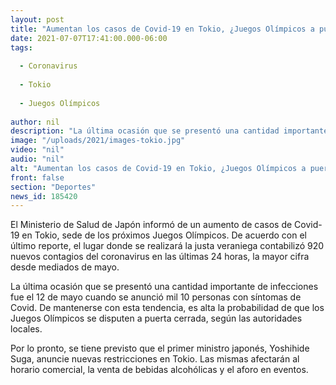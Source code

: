 ```yaml
---
layout: post
title: "Aumentan los casos de Covid-19 en Tokio, ¿Juegos Olímpicos a puerta cerrada?"
date: 2021-07-07T17:41:00.000-06:00
tags:
  
  - Coronavirus
  
  - Tokio
  
  - Juegos Olímpicos
  
author: nil
description: "La última ocasión que se presentó una cantidad importante de infecciones fue el 12 de mayo cuando se anunció mil 10 personas con síntomas de Covid. De mantenerse con esta tendencia, es alta la probabilidad de que los Juegos Olímpicos se disputen a puerta cerrada, según las autoridades locales."
image: "/uploads/2021/images-tokio.jpg"
video: "nil"
audio: "nil"
alt: "Aumentan los casos de Covid-19 en Tokio, ¿Juegos Olímpicos a puerta cerrada?"
front: false
section: "Deportes"
news_id: 185420
---
```


El Ministerio de Salud de Japón informó de un aumento de casos de Covid-19 en Tokio, sede de los próximos Juegos Olímpicos. De acuerdo con el último reporte, el lugar donde se realizará la justa veraniega contabilizó 920 nuevos contagios del coronavirus en las últimas 24 horas, la mayor cifra desde mediados de mayo. 

La última ocasión que se presentó una cantidad importante de infecciones fue el 12 de mayo cuando se anunció mil 10 personas con síntomas de Covid. De mantenerse con esta tendencia, es alta la probabilidad de que los Juegos Olímpicos se disputen a puerta cerrada, según las autoridades locales.

Por lo pronto, se tiene previsto que el primer ministro japonés, Yoshihide Suga, anuncie nuevas restricciones en Tokio. Las mismas afectarán al horario comercial, la venta de bebidas alcohólicas y el aforo en eventos.